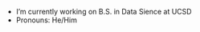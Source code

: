 <!--
**Martiman45/Martiman45** is a ✨ _special_ ✨ repository because its `README.md` (this file) appears on your GitHub profile.

Here are some ideas to get you started:
-->
- I’m currently working on B.S. in Data Sience at UCSD
- Pronouns: He/Him

